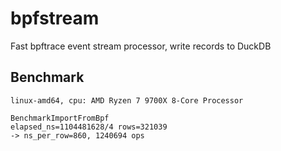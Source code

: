 # bpfstream

Fast bpftrace event stream processor, write records to DuckDB

## Benchmark

```
linux-amd64, cpu: AMD Ryzen 7 9700X 8-Core Processor

BenchmarkImportFromBpf
elapsed_ns=1104481628/4 rows=321039
-> ns_per_row=860, 1240694 ops
```
